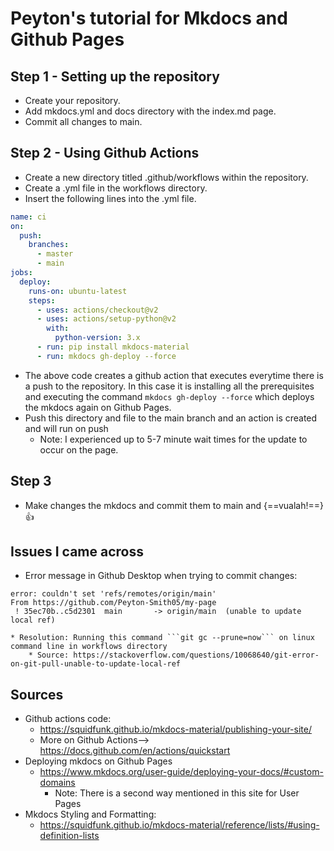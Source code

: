 # Peyton's tutorial for Mkdocs and Github Pages

## Step 1 - Setting up the repository
* Create your repository.
* Add mkdocs.yml and docs directory with the index.md page.
* Commit all changes to main.

## Step 2 - Using Github Actions
* Create a new directory titled .github/workflows within the repository.
* Create a .yml file in the workflows directory.
* Insert the following lines into the .yml file.
``` yaml
name: ci 
on:
  push:
    branches:
      - master 
      - main
jobs:
  deploy:
    runs-on: ubuntu-latest
    steps:
      - uses: actions/checkout@v2
      - uses: actions/setup-python@v2
        with:
          python-version: 3.x
      - run: pip install mkdocs-material 
      - run: mkdocs gh-deploy --force
```
* The above code creates a github action that executes everytime there is a push to the repository. In this case it is installing all the prerequisites and executing the command ```mkdocs gh-deploy --force``` which deploys the mkdocs again on Github Pages.
* Push this directory and file to the main branch and an action is created and will run on push
    * Note: I experienced up to 5-7 minute wait times for the update to occur on the page.

## Step 3
* Make changes the mkdocs and commit them to main and {==vualah!==} :thumbsup:

## Issues I came across
* Error message in Github Desktop when trying to commit changes:
``` 
error: couldn't set 'refs/remotes/origin/main'
From https://github.com/Peyton-Smith05/my-page
 ! 35ec70b..c5d2301  main       -> origin/main  (unable to update local ref)
 ```
    * Resolution: Running this command ```git gc --prune=now``` on linux command line in workflows directory
        * Source: https://stackoverflow.com/questions/10068640/git-error-on-git-pull-unable-to-update-local-ref

## Sources
* Github actions code:
    * https://squidfunk.github.io/mkdocs-material/publishing-your-site/
    * More on Github Actions--> https://docs.github.com/en/actions/quickstart
* Deploying mkdocs on Github Pages
    * https://www.mkdocs.org/user-guide/deploying-your-docs/#custom-domains
        * Note: There is a second way mentioned in this site for User Pages
* Mkdocs Styling and Formatting:
    * https://squidfunk.github.io/mkdocs-material/reference/lists/#using-definition-lists
